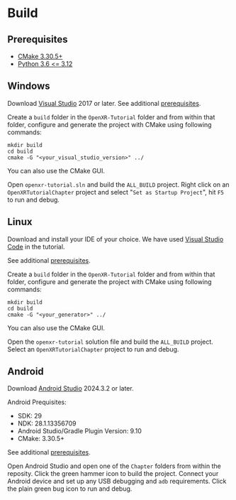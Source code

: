 # Build

## Prerequisites
* [CMake 3.30.5+](https://cmake.org/download/)
* [Python 3.6 <= 3.12](https://www.python.org/downloads/)

## Windows

Download [Visual Studio](https://visualstudio.microsoft.com/downloads/) 2017 or later. See additional [prerequisites](#Prerequisites).

Create a `build` folder in the `OpenXR-Tutorial` folder and from within that folder, configure and generate the project with CMake using following commands:

```
mkdir build
cd build
cmake -G "<your_visual_studio_version>" ../
```

You can also use the CMake GUI.

Open `openxr-tutorial.sln` and build the `ALL_BUILD` project. Right click on an `OpenXRTutorialChapter` project and select "`Set as Startup Project`", hit `F5` to run and debug.

## Linux

Download and install your IDE of your choice. We have used [Visual Studio Code](https://code.visualstudio.com/download) in the tutorial.

See additional [prerequisites](#Prerequisites).

Create a `build` folder in the `OpenXR-Tutorial` folder and from within that folder, configure and generate the project with CMake using following commands:

```
mkdir build
cd build
cmake -G "<your_generator>" ../
```

You can also use the CMake GUI.

Open the `openxr-tutorial` solution file and build the `ALL_BUILD` project. Select an `OpenXRTutorialChapter` project to run and debug.

## Android

Download [Android Studio](https://developer.android.com/studio) 2024.3.2 or later.

Android Prequisites:
* SDK: 29
* NDK: 28.1.13356709
* Android Studio/Gradle Plugin Version: 9.10
* CMake: 3.30.5+

See additional [prerequisites](#Prerequisites).

Open Android Studio and open one of the `Chapter` folders from within the reposity. Click the green hammer icon to build the project. Connect your Android device and set up any USB debugging and `adb` requirements. Click the plain green bug icon to run and debug.
